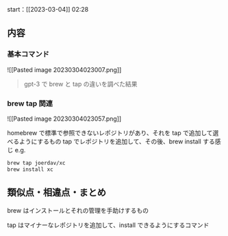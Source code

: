 start：[[2023-03-04]] 02:28

## 内容

### 基本コマンド

![[Pasted image 20230304023007.png]]
> gpt-3 で brew と tap の違いを調べた結果

### brew tap 関連

![[Pasted image 20230304023057.png]]

homebrew で標準で参照できないレポジトリがあり、それを tap で追加して選べるようにするもの
tap でレポジトリを追加して、その後、brew install する感じ
e.g.

```bash
brew tap joerdav/xc
brew install xc
```

## 類似点・相違点・まとめ

brew はインストールとそれの管理を手助けするもの

tap はマイナーなレポジトリを追加して、install できるようにするコマンド
